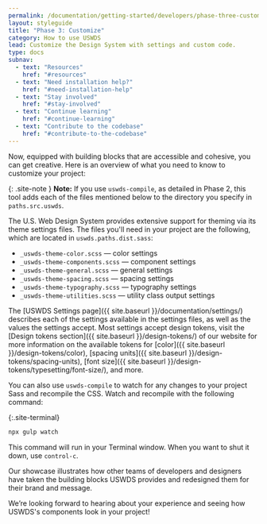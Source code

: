 ```yaml
---
permalink: /documentation/getting-started/developers/phase-three-customize/
layout: styleguide
title: "Phase 3: Customize"
category: How to use USWDS
lead: Customize the Design System with settings and custom code.
type: docs
subnav:
  - text: "Resources"
    href: "#resources"
  - text: "Need installation help?"
    href: "#need-installation-help"
  - text: "Stay involved"
    href: "#stay-involved"
  - text: "Continue learning"
    href: "#continue-learning"
  - text: "Contribute to the codebase"
    href: "#contribute-to-the-codebase"
---
```


Now, equipped with building blocks that are accessible and cohesive, you can get creative. Here is an overview of what you need to know to customize your project: 

{: .site-note }
**Note:** If you use `uswds-compile`, as detailed in Phase 2, this tool adds each of the files mentioned below to the directory you specify in `paths.src.uswds`.

The U.S. Web Design System provides extensive support for theming via its theme settings files. The files you'll need in your project are the following, which are located in `uswds.paths.dist.sass`:
-	`_uswds-theme-color.scss` — color settings
-	`_uswds-theme-components.scss` — component settings
-	`_uswds-theme-general.scss` — general settings
-	`_uswds-theme-spacing.scss` — spacing settings
- `_uswds-theme-typography.scss` — typography settings
-	`_uswds-theme-utilities.scss` — utility class output settings

The [USWDS Settings page]({{ site.baseurl }}/documentation/settings/) describes each of the settings available in the settings files, as well as the values the settings accept. Most settings accept design tokens, visit the [Design tokens section]({{ site.baseurl }}/design-tokens/) of our website for more information on the available tokens for [color]({{ site.baseurl }}/design-tokens/color), [spacing units]({{ site.baseurl }}/design-tokens/spacing-units), [font size]({{ site.baseurl }}/design-tokens/typesetting/font-size/), and more.

You can also use `uswds-compile` to watch for any changes to your project Sass and recompile the CSS. Watch and recompile with the following command:

{:.site-terminal}
```bash
npx gulp watch
```

This command will run in your Terminal window. When you want to shut it down, use `control-c`.

Our showcase illustrates how other teams of developers and designers have taken the building blocks USWDS provides and redesigned them for their brand and message.

We’re looking forward to hearing about your experience and seeing how USWDS's components look in your project!
